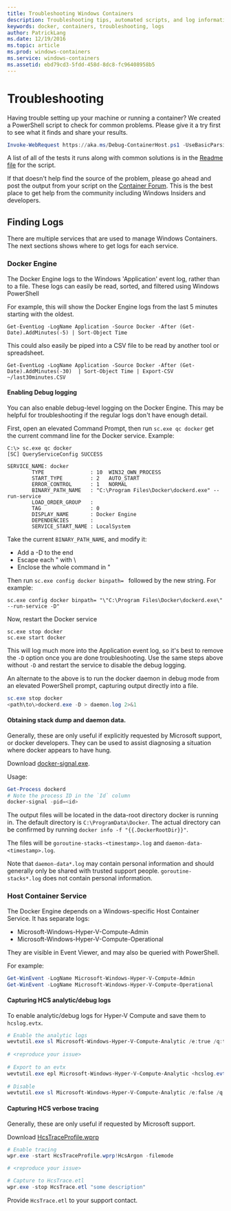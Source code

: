 ```yaml
---
title: Troubleshooting Windows Containers
description: Troubleshooting tips, automated scripts, and log information for Windows containers and Docker
keywords: docker, containers, troubleshooting, logs
author: PatrickLang
ms.date: 12/19/2016
ms.topic: article
ms.prod: windows-containers
ms.service: windows-containers
ms.assetid: ebd79cd3-5fdd-458d-8dc8-fc96408958b5
---
```


# Troubleshooting

Having trouble setting up your machine or running a container? We created a PowerShell script to check for common problems. Please give it a try first to see what it finds and share your results.

```PowerShell
Invoke-WebRequest https://aka.ms/Debug-ContainerHost.ps1 -UseBasicParsing | Invoke-Expression
```
A list of all of the tests it runs along with common solutions is in the [Readme file](https://github.com/Microsoft/Virtualization-Documentation/blob/live/windows-server-container-tools/Debug-ContainerHost/README.md) for the script.

If that doesn't help find the source of the problem, please go ahead and post the output from your script on the [Container Forum](https://social.msdn.microsoft.com/Forums/en-US/home?forum=windowscontainers). This is the best place to get help from the community including Windows Insiders and developers.


## Finding Logs
There are multiple services that are used to manage Windows Containers. The next sections shows where to get logs for each service.

### Docker Engine
The Docker Engine logs to the Windows 'Application' event log, rather than to a file. These logs can easily be read, sorted, and filtered using Windows PowerShell

For example, this will show the Docker Engine logs from the last 5 minutes starting with the oldest.

```
Get-EventLog -LogName Application -Source Docker -After (Get-Date).AddMinutes(-5) | Sort-Object Time 
```

This could also easily be piped into a CSV file to be read by another tool or spreadsheet.

```
Get-EventLog -LogName Application -Source Docker -After (Get-Date).AddMinutes(-30)  | Sort-Object Time | Export-CSV ~/last30minutes.CSV
```

#### Enabling Debug logging
You can also enable debug-level logging on the Docker Engine. This may be helpful for troubleshooting if the regular logs don't have enough detail.

First, open an elevated Command Prompt, then run `sc.exe qc docker` get the current command line for the Docker service.
Example:
```none
C:\> sc.exe qc docker
[SC] QueryServiceConfig SUCCESS

SERVICE_NAME: docker
        TYPE               : 10  WIN32_OWN_PROCESS
        START_TYPE         : 2   AUTO_START
        ERROR_CONTROL      : 1   NORMAL
        BINARY_PATH_NAME   : "C:\Program Files\Docker\dockerd.exe" --run-service
        LOAD_ORDER_GROUP   :
        TAG                : 0
        DISPLAY_NAME       : Docker Engine
        DEPENDENCIES       :
        SERVICE_START_NAME : LocalSystem
```

Take the current `BINARY_PATH_NAME`, and modify it:
- Add a -D to the end
- Escape each " with \
- Enclose the whole command in "

Then run `sc.exe config docker binpath= ` followed by the new string. For example: 
```none
sc.exe config docker binpath= "\"C:\Program Files\Docker\dockerd.exe\" --run-service -D"
```


Now, restart the Docker service
```none
sc.exe stop docker
sc.exe start docker
```

This will log much more into the Application event log, so it's best to remove the `-D` option once you are done troubleshooting. Use the same steps above without `-D` and restart the service to disable the debug logging.

An alternate to the above is to run the docker daemon in debug mode from an elevated PowerShell prompt, capturing output directly into a file.
```PowerShell
sc.exe stop docker
<path\to\>dockerd.exe -D > daemon.log 2>&1
```

#### Obtaining stack dump and daemon data.

Generally, these are only useful if explicitly requested by Microsoft support, or docker developers. They can be used to assist diagnosing a situation where docker appears to have hung. 

Download [docker-signal.exe](https://github.com/jhowardmsft/docker-signal).

Usage:
```PowerShell
Get-Process dockerd
# Note the process ID in the `Id` column
docker-signal -pid=<id>
```

The output files will be located in the data-root directory docker is running in. The default directory is `C:\ProgramData\Docker`. The actual directory can be confirmed by running `docker info -f "{{.DockerRootDir}}"`.

The files will be `goroutine-stacks-<timestamp>.log` and `daemon-data-<timestamp>.log`.

Note that `daemon-data*.log` may contain personal information and should generally only be shared with trusted support people. `goroutine-stacks*.log` does not contain personal information.


### Host Container Service
The Docker Engine depends on a Windows-specific Host Container Service. It has separate logs: 
- Microsoft-Windows-Hyper-V-Compute-Admin
- Microsoft-Windows-Hyper-V-Compute-Operational

They are visible in Event Viewer, and may also be queried with PowerShell.

For example:
```PowerShell
Get-WinEvent -LogName Microsoft-Windows-Hyper-V-Compute-Admin
Get-WinEvent -LogName Microsoft-Windows-Hyper-V-Compute-Operational 
```

#### Capturing HCS analytic/debug logs

To enable analytic/debug logs for Hyper-V Compute and save them to `hcslog.evtx`.

```PowerShell
# Enable the analytic logs
wevtutil.exe sl Microsoft-Windows-Hyper-V-Compute-Analytic /e:true /q:true
	 
# <reproduce your issue>
	 
# Export to an evtx
wevtutil.exe epl Microsoft-Windows-Hyper-V-Compute-Analytic <hcslog.evtx>
	 
# Disable
wevtutil.exe sl Microsoft-Windows-Hyper-V-Compute-Analytic /e:false /q:true
```

#### Capturing HCS verbose tracing

Generally, these are only useful if requested by Microsoft support. 

Download [HcsTraceProfile.wprp](https://gist.github.com/jhowardmsft/71b37956df0b4248087c3849b97d8a71)

```PowerShell
# Enable tracing
wpr.exe -start HcsTraceProfile.wprp!HcsArgon -filemode

# <reproduce your issue>

# Capture to HcsTrace.etl
wpr.exe -stop HcsTrace.etl "some description"
```

Provide `HcsTrace.etl` to your support contact.